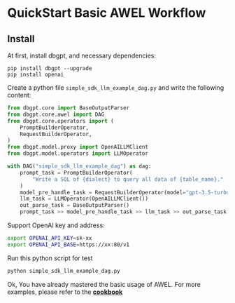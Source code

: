 # QuickStart Basic AWEL Workflow

## Install 

At first, install dbgpt, and necessary dependencies:

```shell
pip install dbgpt --upgrade
pip install openai
```

Create a python file `simple_sdk_llm_example_dag.py` and write the following content:

```python
from dbgpt.core import BaseOutputParser
from dbgpt.core.awel import DAG
from dbgpt.core.operators import (
    PromptBuilderOperator,
    RequestBuilderOperator,
)
from dbgpt.model.proxy import OpenAILLMClient
from dbgpt.model.operators import LLMOperator

with DAG("simple_sdk_llm_example_dag") as dag:
    prompt_task = PromptBuilderOperator(
        "Write a SQL of {dialect} to query all data of {table_name}."
    )
    model_pre_handle_task = RequestBuilderOperator(model="gpt-3.5-turbo")
    llm_task = LLMOperator(OpenAILLMClient())
    out_parse_task = BaseOutputParser()
    prompt_task >> model_pre_handle_task >> llm_task >> out_parse_task
```

Support OpenAI key and address:

```bash
export OPENAI_API_KEY=sk-xx
export OPENAI_API_BASE=https://xx:80/v1
```

Run this python script for test

```bash
python simple_sdk_llm_example_dag.py
```

Ok, You have already mastered the basic usage of AWEL. For more examples, please refer to the **[cookbook](/docs/awel/cookbook/)**
